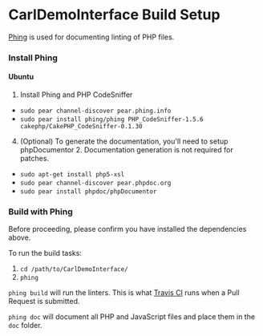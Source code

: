 CarlDemoInterface Build Setup
=============================

[Phing](http://www.phing.info/) is used for documenting linting of PHP files.

### Install Phing

#### Ubuntu

 1. Install Phing and PHP CodeSniffer
   * `sudo pear channel-discover pear.phing.info`
   * `sudo pear install phing/phing PHP_CodeSniffer-1.5.6 cakephp/CakePHP_CodeSniffer-0.1.30`
 4. (Optional) To generate the documentation, you'll need to setup phpDocumentor 2. Documentation generation is not required for patches.
   * `sudo apt-get install php5-xsl`
   * `sudo pear channel-discover pear.phpdoc.org`
   * `sudo pear install phpdoc/phpDocumentor`

### Build with Phing

Before proceeding, please confirm you have installed the dependencies above.

To run the build tasks:

 1. `cd /path/to/CarlDemoInterface/`
 2. `phing`

`phing build` will run the linters. This is what [Travis CI](https://travis-ci.org/WPI-RAIL/rms) runs when a Pull Request is submitted.

`phing doc` will document all PHP and JavaScript files and place them in the `doc` folder.
